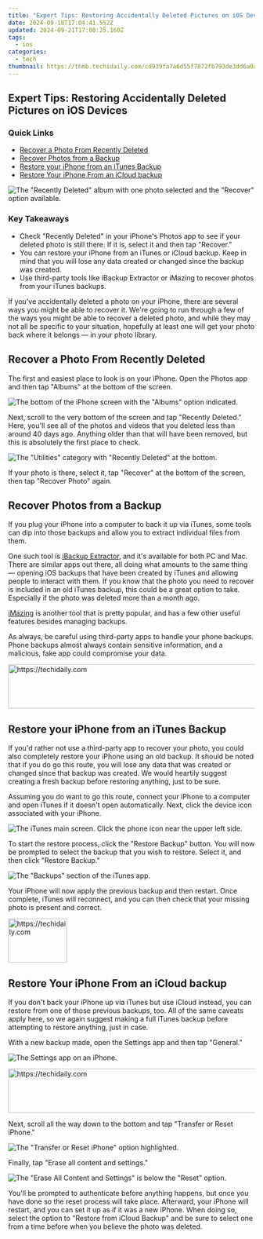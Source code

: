 ```yaml
---
title: "Expert Tips: Restoring Accidentally Deleted Pictures on iOS Devices"
date: 2024-09-18T17:04:41.552Z
updated: 2024-09-21T17:08:25.160Z
tags:
  - ios
categories:
  - tech
thumbnail: https://thmb.techidaily.com/cd939fa7a6d55f7872fb793de3dd6a0a1cf42f10f319881184a8db53e138fd0a.jpg
---
```


## Expert Tips: Restoring Accidentally Deleted Pictures on iOS Devices

### Quick Links

* [Recover a Photo From Recently Deleted](https://desktop-recording.techidaily.com/new-in-2024-streamlining-gaming-experience-how-to-record-games-obs/)
* [Recover Photos from a Backup](https://fox-http.techidaily.com/new-dissecting-the-technical-aspects-of-vivavideo-for-2024/)
* [Restore your iPhone from an iTunes Backup](https://android-unlock.techidaily.com/in-2024-how-to-remove-a-previously-synced-google-account-from-your-samsung-galaxy-xcover-6-pro-tactical-edition-by-drfone-android/)
* [Restore Your iPhone From an iCloud backup](https://article-posts.techidaily.com/new-glimpsing-beyond-virtual-reality-the-pros-and-cons-spectrum/)

![The "Recently Deleted" album with one photo selected and the "Recover" option available.](https://static1.howtogeekimages.com/wordpress/wp-content/uploads/2023/09/recently-deleted-click-recover.png) 

### Key Takeaways

* Check "Recently Deleted" in your iPhone's Photos app to see if your deleted photo is still there. If it is, select it and then tap "Recover."
* You can restore your iPhone from an iTunes or iCloud backup. Keep in mind that you will lose any data created or changed since the backup was created.
* Use third-party tools like iBackup Extractor or iMazing to recover photos from your iTunes backups.

 If you've accidentally deleted a photo on your iPhone, there are several ways you might be able to recover it. We're going to run through a few of the ways you might be able to recover a deleted photo, and while they may not all be specific to your situation, hopefully at least one will get your photo back where it belongs — in your photo library.

##  Recover a Photo From Recently Deleted

 The first and easiest place to look is on your iPhone. Open the Photos app and then tap "Albums" at the bottom of the screen.

![The bottom of the iPhone screen with the "Albums" option indicated.](https://static1.howtogeekimages.com/wordpress/wp-content/uploads/2023/09/click-the-albums-button.png) 

 Next, scroll to the very bottom of the screen and tap "Recently Deleted." Here, you'll see all of the photos and videos that you deleted less than around 40 days ago. Anything older than that will have been removed, but this is absolutely the first place to check.

![The "Utilities" category with "Recently Deleted" at the bottom.](https://static1.howtogeekimages.com/wordpress/wp-content/uploads/2023/09/tap-recently-deleted.png) 

 If your photo is there, select it, tap "Recover" at the bottom of the screen, then tap "Recover Photo" again. 

##  Recover Photos from a Backup

 If you plug your iPhone into a computer to back it up via iTunes, some tools can dip into those backups and allow you to extract individual files from them.

 One such tool is [iBackup Extractor](https://www.wideanglesoftware.com/ibackupextractor/), and it's available for both PC and Mac. There are similar apps out there, all doing what amounts to the same thing — opening iOS backups that have been created by iTunes and allowing people to interact with them. If you know that the photo you need to recover is included in an old iTunes backup, this could be a great option to take. Especially if the photo was deleted more than a month ago.

[iMazing](https://imazing.com/) is another tool that is pretty popular, and has a few other useful features besides managing backups. 

 As always, be careful using third-party apps to handle your phone backups. Phone backups almost always contain sensitive information, and a malicious, fake app could compromise your data. 

<!-- affiliate ads begin -->
<a href="https://ephamedtechinc.pxf.io/c/5597632/2137227/26400" target="_top" id="2137227">
  <img src="//a.impactradius-go.com/display-ad/26400-2137227" border="0" alt="https://techidaily.com" width="728" height="90"/>
</a>
<img height="0" width="0" src="https://ephamedtechinc.pxf.io/i/5597632/2137227/26400" style="position:absolute;visibility:hidden;" border="0" />
<!-- affiliate ads end -->

##  Restore your iPhone from an iTunes Backup

 If you'd rather not use a third-party app to recover your photo, you could also completely restore your iPhone using an old backup. It should be noted that if you do go this route, you will lose any data that was created or changed since that backup was created. We would heartily suggest creating a fresh backup before restoring anything, just to be sure.

 Assuming you do want to go this route, connect your iPhone to a computer and open iTunes if it doesn't open automatically. Next, click the device icon associated with your iPhone.

![The iTunes main screen. Click the phone icon near the upper left side.](https://static1.howtogeekimages.com/wordpress/wp-content/uploads/2023/09/itunes-click-phone-icon.png) 

 To start the restore process, click the "Restore Backup" button. You will now be prompted to select the backup that you wish to restore. Select it, and then click "Restore Backup."

![The "Backups" section of the iTunes app.](https://static1.howtogeekimages.com/wordpress/wp-content/uploads/2023/09/restore-backup.png) 

 Your iPhone will now apply the previous backup and then restart. Once complete, iTunes will reconnect, and you can then check that your missing photo is present and correct.

<!-- affiliate ads begin -->
<a href="https://aligracehair.sjv.io/c/5597632/2135363/19272" target="_top" id="2135363">
  <img src="//a.impactradius-go.com/display-ad/19272-2135363" border="0" alt="https://techidaily.com" width="120" height="90"/>
</a>
<img height="0" width="0" src="https://aligracehair.sjv.io/i/5597632/2135363/19272" style="position:absolute;visibility:hidden;" border="0" />
<!-- affiliate ads end -->

##  Restore Your iPhone From an iCloud backup

 If you don't back your iPhone up via iTunes but use iCloud instead, you can restore from one of those previous backups, too. All of the same caveats apply here, so we again suggest making a full iTunes backup before attempting to restore anything, just in case.

 With a new backup made, open the Settings app and then tap "General."

![The Settings app on an iPhone.](https://static1.howtogeekimages.com/wordpress/wp-content/uploads/2023/09/settings-general.png) 

<!-- affiliate ads begin -->
<a href="https://appsumo.8odi.net/c/5597632/2123731/7443" target="_top" id="2123731">
  <img src="//a.impactradius-go.com/display-ad/7443-2123731" border="0" alt="https://techidaily.com" width="728" height="90"/>
</a>
<img height="0" width="0" src="https://appsumo.8odi.net/i/5597632/2123731/7443" style="position:absolute;visibility:hidden;" border="0" />
<!-- affiliate ads end -->

 Next, scroll all the way down to the bottom and tap "Transfer or Reset iPhone."

![The "Transfer or Reset iPhone" option highlighted.](https://static1.howtogeekimages.com/wordpress/wp-content/uploads/2023/09/transfer-or-reset.png) 

 Finally, tap "Erase all content and settings."

![The "Erase All Content and Settings" is below the "Reset" option.](https://static1.howtogeekimages.com/wordpress/wp-content/uploads/2023/09/erase-all-content-and-settings.png) 

 You'll be prompted to authenticate before anything happens, but once you have done so the reset process will take place. Afterward, your iPhone will restart, and you can set it up as if it was a new iPhone. When doing so, select the option to "Restore from iCloud Backup" and be sure to select one from a time before when you believe the photo was deleted.

<ins class="adsbygoogle"
     style="display:block"
     data-ad-format="autorelaxed"
     data-ad-client="ca-pub-7571918770474297"
     data-ad-slot="1223367746"></ins>

<ins class="adsbygoogle"
     style="display:block"
     data-ad-client="ca-pub-7571918770474297"
     data-ad-slot="8358498916"
     data-ad-format="auto"
     data-full-width-responsive="true"></ins>




